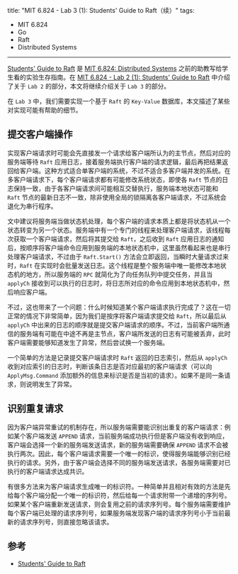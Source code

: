 title: "MIT 6.824 - Lab 3 (1): Students' Guide to Raft（续）"
tags:
- MIT 6.824
- Go
- Raft
- Distributed Systems
---

[Students' Guide to Raft](https://thesquareplanet.com/blog/students-guide-to-raft/) 是 [MIT 6.824: Distributed Systems](https://pdos.csail.mit.edu/6.824/) 之前的助教写给学生看的实验生存指南。在 [MIT 6.824 - Lab 2 (1): Students' Guide to Raft](/2022/05/06/mit-6.824-lab2-students-guide-to-raft/) 中介绍了关于 `Lab 2` 的部分，本文将继续介绍关于 `Lab 3` 的部分。

在 `Lab 3` 中，我们需要实现一个基于 `Raft` 的 `Key-Value` 数据库，本文描述了某些对实现可能有帮助的细节。

## 提交客户端操作
实现客户端请求时可能会先直接发一个请求给客户端所认为的主节点，然后对应的服务端等待 `Raft` 应用日志，接着服务端执行客户端的请求逻辑，最后再把结果返回给客户端。这种方式适合单客户端的系统，不过不适合多客户端并发的系统。在多客户端请求下，每个客户端请求都有可能修改系统状态，即使各 `Raft` 节点的日志保持一致，由于各客户端请求间可能相互交替执行，服务端本地状态可能和 `Raft` 节点的最新日志不一致，除非使用全局的锁隔离各客户端请求，不过系统会退化为串行程序。

文中建议将服务端当做状态机处理，每个客户端的请求本质上都是将状态机从一个状态转变为另一个状态。服务端中有一个专门的线程来处理客户端请求，该线程每次获取一个客户端请求，然后将其提交给 `Raft`，之后收到 `Raft` 应用日志的通知后，按顺序将客户端命令应用到服务端的本地状态机中，这里虽然看起来也是串行处理客户端请求，不过由于 `Raft.Start()` 方法会立即返回，当瞬时大量请求过来时，`Raft` 在实现时会批量发送日志。这个线程是整个服务端中唯一能修改本地状态机的地方，所以服务端的 `RPC` 就简化为了向任务队列中提交任务，并且当 `applyCh` 接收到可以执行的日志时，将日志所对应的命令应用到本地状态机中，然后响应客户端。

不过，这也带来了一个问题：什么时候知道某个客户端请求执行完成了？这在一切正常的情况下非常简单，因为我们是按序将客户端请求提交给 `Raft`，所以最后从 `applyCh` 中出来的日志的顺序就是提交客户端请求的顺序。不过，当前客户端所通信的服务端有可能在中途不再是主节点，客户端所发送的日志有可能被丢弃，此时客户端需要能够知道发生了异常，然后尝试换一个服务端。

一个简单的方法是记录提交客户端请求时 `Raft` 返回的日志索引，然后从 `applyCh` 收到对应索引的日志时，判断该条日志是否对应最初的客户端请求（可以向 `ApplyMsg.Command` 添加额外的信息来标识是否是当初的请求）。如果不是同一条请求，则说明发生了异常。

## 识别重复请求
因为客户端异常重试的机制存在，所以服务端需要能识别出重复的客户端请求：例如某个客户端发送 `APPEND` 请求，当前服务端成功执行但是客户端没有收到响应，客户端会选择一个新的服务端发送请求，新的服务端需要确保 `APPEND` 请求不会被执行两次。因此，每个客户端请求需要一个唯一的标识，使得服务端能够识别已经执行的请求。另外，由于客户端会选择不同的服务端发送请求，各服务端需要对已执行的客户端请求达成共识。

有很多方法来为客户端请求生成唯一的标识符。一种简单并且相对有效的方法是先给每个客户端分配一个唯一的标识符，然后给每一个请求附带一个递增的序列号。如果某个客户端重新发送请求，则会复用之前的请求序列号。每个服务端需要维护每个客户端已处理的请求序列号，如果服务端发现客户端的请求序列号小于当前最新的请求序列号，则直接忽略该请求。

## 参考

* [Students' Guide to Raft](https://thesquareplanet.com/blog/students-guide-to-raft/)
